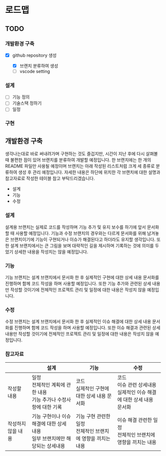 # 로드맵

## TODO

### 개발환경 구축

- [x] github repository 생성

  - [x] 브랜치 분류하여 생성
  - [ ] vscode setting

### 설계

- [ ] 기능 정의
- [ ] 기술스택 정하기
- [ ] 일정

### 구현

## 개발환경 구축

생각나는대로 바로 써내려가며 구현하는 것도 즐겁지만, 시간이 지난 후에 다시 살펴볼 때 불편한 점이 있어 브랜치를 분류하여 개발할 예정입니다. 한 브랜치에는 한 개의 README 파일만 사용될 예정이며 브랜치는 아래 작성된 리스트처럼 크게 세 종류로 분류하여 생성 후 관리 예정입니다. 자세한 내용은 하단에 위치한 각 브랜치에 대한 설명과 참고자료로 작성한 테이블 참고 부탁드리겠습니다.

- 설계
- 기능
- 수정

### 설계

설계용 브랜치는 실제로 코드를 작성하며 기능 추가 및 유지 보수를 하기에 앞서 문서화할 때 사용할 예정입니다. 기능과 수정 브랜치의 경우와는 다르게 문서화를 위해 남겨놓은 브랜치이기에 기능이 구현되거나 이슈가 해결된다고 하더라도 유지할 생각입니다. 또한 설계 브랜치에서는 큰 그림을 보며 대략적인 길을 제시하며 기록하는 것에 의미를 두었기 상세한 내용을 작성치는 않을 예정입니다.

### 기능

기능 브랜치는 설계 브랜치에서 문서화 한 후 실제적인 구현에 대한 상세 내용 문서화를 진행하며 함께 코드 작성을 하며 사용할 예정입니다. 또한 기능 추가와 관련된 상세 내용만 작성할 것이기에 전체적인 프로젝트 관리 및 일정에 대한 내용은 작성치 않을 예정입니다.

### 수정

수정 브랜치는 설계 브랜치에서 문서화 한 후 실제적인 이슈 해결에 대한 상세 내용 문서화를 진행하며 함께 코드 작성을 하며 사용할 예정입니다. 또한 이슈 해결과 관련된 상세 내용만 작성할 것이기에 전체적인 프로젝트 관리 및 일정에 대한 내용은 작성치 않을 예정입니다.

### 참고자료

|                    | 설계                                                                            | 기능                                                            | 수정                                                                         |
| ------------------ | ------------------------------------------------------------------------------- | --------------------------------------------------------------- | ---------------------------------------------------------------------------- |
| 작성할 내용        | 일정<br /> 전체적인 계획에 관한 내용<br /> 기능 추가나 수정사항에 대한 기록     | 코드<br /> 실제적인 구현에 대한 상세 내용 문서화                | 코드<br />이슈 관련 상세내용<br />실제적인 이슈 해결에 대한 상세 내용 문서화 |
| 작성하지 않을 내용 | 기능 구현이나 이슈 해결에 대한 상세 내용<br />일부 브랜치에만 해당되는 상세내용 | 기능 구현 관련한 일정<br />전체적인 브랜치에 영향을 끼치는 내용 | 이슈 해결 관련한 일정<br />전체적인 브랜치에 영향을 끼치는 내용              |
